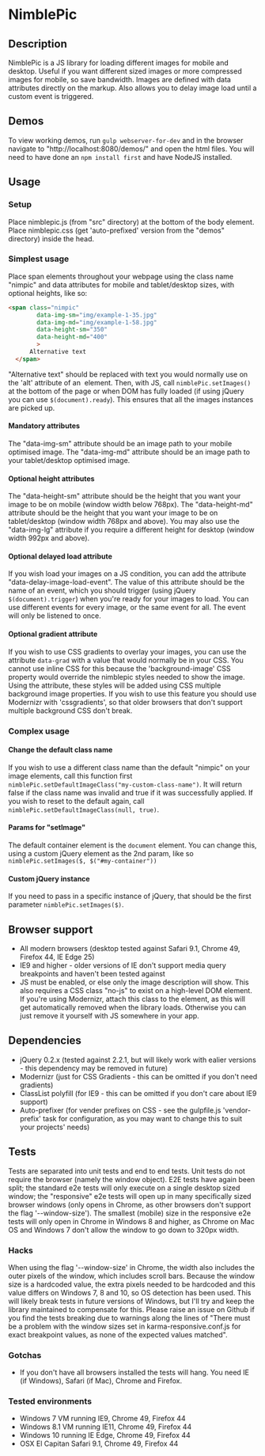 # NimblePic

## Description
NimblePic is a JS library for loading different images for mobile and desktop. 
Useful if you want different sized images or more compressed images for mobile, so save bandwidth.
Images are defined with data attributes directly on the markup.
Also allows you to delay image load until a custom event is triggered.

## Demos
To view working demos, run `gulp webserver-for-dev` and in the browser navigate to "http://localhost:8080/demos/" and open the html files.
You will need to have done an `npm install first` and have NodeJS installed.

## Usage

### Setup
Place nimblepic.js (from "src" directory) at the bottom of the body element.
Place nimblepic.css (get 'auto-prefixed' version from the "demos" directory) inside the head.


### Simplest usage
Place span elements throughout your webpage using the class name "nimpic" and data attributes for mobile and tablet/desktop sizes, with optional heights, like so:
```html
<span class="nimpic"
        data-img-sm="img/example-1-35.jpg"
        data-img-md="img/example-1-58.jpg"
        data-height-sm="350"
        data-height-md="400"
        >
      Alternative text
  </span>
```
"Alternative text" should be replaced with text you would normally use on the 'alt' attribute of an <img> element.
Then, with JS, call `nimblePic.setImages()` at the bottom of the page or when DOM has fully loaded (if using jQuery you can use `$(document).ready`). This ensures that all the images instances are picked up.

#### Mandatory attributes
The "data-img-sm" attribute should be an image path to your mobile optimised image.
The "data-img-md" attribute should be an image path to your tablet/desktop optimised image.

#### Optional height attributes
The "data-height-sm" attribute should be the height that you want your image to be on mobile (window width below 768px).
The "data-height-md" attribute should be the height that you want your image to be on tablet/desktop (window width 768px and above).
You may also use the "data-img-lg" attribute if you require a different height for desktop (window width 992px and above).

#### Optional delayed load attribute
If you wish load your images on a JS condition, you can add the attribute "data-delay-image-load-event". The value of this attribute should be the name of an event, which you should trigger (using jQuery `$(document).trigger`) when you're ready for your images to load. You can use different events for every image, or the same event for all. The event will only be listened to once.

#### Optional gradient attribute
If you wish to use CSS gradients to overlay your images, you can use the attribute `data-grad` with a value that would normally be in your CSS. You cannot use inline CSS for this because the 'background-image' CSS property would override the nimblepic styles needed to show the image. Using the attribute, these styles will be added using CSS multiple background image properties. If you wish to use this feature you should use Modernizr with 'cssgradients', so that older browsers that don't support multiple background CSS don't break.


### Complex usage

#### Change the default class name
If you wish to use a different class name than the default "nimpic" on your image elements, call this function first `nimblePic.setDefaultImageClass("my-custom-class-name")`.
It will return false if the class name was invalid and true if it was successfully applied.
If you wish to reset to the default again, call `nimblePic.setDefaultImageClass(null, true)`.

#### Params for "setImage"
The default container element is the `document` element. You can change this, using a custom jQuery element as the 2nd param, like so `nimblePic.setImages($, $("#my-container"))`

#### Custom jQuery instance
If you need to pass in a specific instance of jQuery, that should be the first parameter `nimblePic.setImages($)`.


## Browser support
- All modern browsers (desktop tested against Safari 9.1, Chrome 49, Firefox 44, IE Edge 25)
- IE9 and higher - older versions of IE don't support media query breakpoints and haven't been tested against
- JS must be enabled, or else only the image description will show. This also requires a CSS class "no-js" to exist on a high-level DOM element. If you're using Modernizr, attach this class to the <html> element, as this will get automatically removed when the library loads. Otherwise you can just remove it yourself with JS somewhere in your app.

## Dependencies
- jQuery 0.2.x (tested against 2.2.1, but will likely work with ealier versions - this dependency may be removed in future)
- Modernizr (just for CSS Gradients - this can be omitted if you don't need gradients)
- ClassList polyfill (for IE9 - this can be omitted if you don't care about IE9 support)
- Auto-prefixer (for vender prefixes on CSS - see the gulpfile.js 'vendor-prefix' task for configuration, as you may want to change this to suit your projects' needs)

## Tests
Tests are separated into unit tests and end to end tests. Unit tests do not require the browser (namely the window object). E2E tests have again been split; the standard e2e tests will only execute on a single desktop sized window; the "responsive" e2e tests will open up in many specifically sized browser windows (only opens in Chrome, as other browsers don't support the flag '--window-size'). The smallest (mobile) size in the responsive e2e tests will only open in Chrome in Windows 8 and higher, as Chrome on Mac OS and Windows 7 don't allow the window to go down to 320px width.

### Hacks
When using the flag '--window-size' in Chrome, the width also includes the outer pixels of the window, which includes scroll bars. Because the window size is a hardcoded value, the extra pixels needed to be hardcoded and this value differs on Windows 7, 8 and 10, so OS detection has been used. This will likely break tests in future versions of Windows, but I'll try and keep the library maintained to compensate for this. Please raise an issue on Github if you find the tests breaking due to warnings along the lines of "There must be a problem with the window sizes set in karma-responsive.conf.js for exact breakpoint values, as none of the expected values matched".

### Gotchas
- If you don't have all browsers installed the tests will hang. You need IE (if Windows), Safari (if Mac), Chrome and Firefox.

### Tested environments
- Windows 7 VM running IE9, Chrome 49, Firefox 44
- Windows 8.1 VM running IE11, Chrome 49, Firefox 44
- Windows 10 running IE Edge, Chrome 49, Firefox 44
- OSX El Capitan Safari 9.1, Chrome 49, Firefox 44